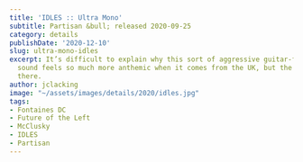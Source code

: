 ```yaml
---
title: 'IDLES :: Ultra Mono'
subtitle: Partisan &bull; released 2020-09-25
category: details
publishDate: '2020-12-10'
slug: ultra-mono-idles
excerpt: It’s difficult to explain why this sort of aggressive guitar-forward post-punk
  sound feels so much more anthemic when it comes from the UK, but the effect is certainly
  there.
author: jclacking
image: "~/assets/images/details/2020/idles.jpg"
tags:
- Fontaines DC
- Future of the Left
- McClusky
- IDLES
- Partisan
---
```


